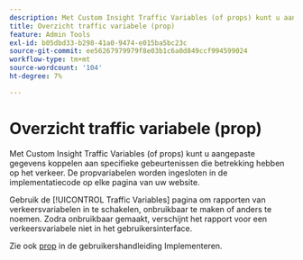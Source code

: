 ```yaml
---
description: Met Custom Insight Traffic Variables (of props) kunt u aangepaste gegevens koppelen aan specifieke gebeurtenissen die betrekking hebben op het verkeer. De propvariabelen worden ingesloten in de implementatiecode op elke pagina van uw website.
title: Overzicht traffic variabele (prop)
feature: Admin Tools
exl-id: b05dbd33-b298-41a0-9474-e015ba5bc23c
source-git-commit: ee56267979979f8e03b1c6a0d849ccf994599024
workflow-type: tm+mt
source-wordcount: '104'
ht-degree: 7%

---
```


# Overzicht traffic variabele (prop)

Met Custom Insight Traffic Variables (of props) kunt u aangepaste gegevens koppelen aan specifieke gebeurtenissen die betrekking hebben op het verkeer. De propvariabelen worden ingesloten in de implementatiecode op elke pagina van uw website.

Gebruik de [!UICONTROL Traffic Variables] pagina om rapporten van verkeersvariabelen in te schakelen, onbruikbaar te maken of anders te noemen. Zodra onbruikbaar gemaakt, verschijnt het rapport voor een verkeersvariabele niet in het gebruikersinterface.

Zie ook [prop](../../../implement/vars/page-vars/prop.md) in de gebruikershandleiding Implementeren.
